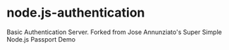 # node.js-authentication
Basic Authentication Server. Forked from Jose Annunziato's Super Simple Node.js Passport Demo
